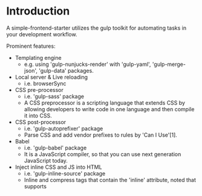 # Introduction
A simple-frontend-starter utilizes the gulp toolkit for automating tasks in your development workflow.

Prominent features:
* Templating engine
    * e.g. using 'gulp-nunjucks-render' with 'gulp-yaml', 'gulp-merge-json', 'gulp-data' packages.
* Local server & Live reloading
    * i.e. browserSync
* CSS pre-processor
    * i.e. 'gulp-sass' package
    * A CSS preprocessor is a scripting language that extends CSS by allowing developers to write code in one language and then compile it into CSS.
* CSS post-processor
    * i.e. 'gulp-autoprefixer' package
    * Parse CSS and add vendor prefixes to rules by 'Can I Use'[1].
* Babel
    * i.e. 'gulp-babel' package
    * It is a JavaScript compiler, so that you can use next generation JavaScript today.
* Inject inline CSS and JS into HTML 
    * i.e. 'gulp-inline-source' package
    * Inline and compress tags that contain the 'inline' attribute, noted that supports <script>, <link>, and <img> tages.
* Inline CSS
    * i.e. 'gulp-inline-css' package
    * Inline your CSS properties into the style attribute in an html file. It's useful when developing an EDM html file. 
* Minification
    * HTML, CSS, and JS can be minified. 
    * e.g. 'gulp-htmlmin', 'gulp-cssnano', 'gulp-uglify' packages.
* Images compression 
    * i.e. 'gulp-imagemin'    

# Usage
'default' task:
* For development used.
* Automatically open the local server.
* If source files of yml, njk, nunjucks, html, scss, and js changed, the local server will reload automatically.
* Run `gulp` to execute the task.

'dist' task:
* For distribution / production used.
* Combining multiple CSS and JS files, storing those files' source code into a single HTML file, reducing the number of HTTP requests.
* Images will be compressed.
* Compressing all CSS, JS and HTML files to reduce file size.
* Run `gulp dist` to execute the task.

'dist:edm' task:
* Especially useful for sending EDM.
* The goal is creating the inline styles HTML file.
* Run `gulp dist:edm` to execute the task.

# Reference
[1] https://caniuse.com/